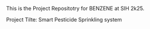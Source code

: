  This is the Project Repositotry for BENZENE at SIH 2k25.


 Project Tilte:
Smart Pesticide Sprinkling system 
 
